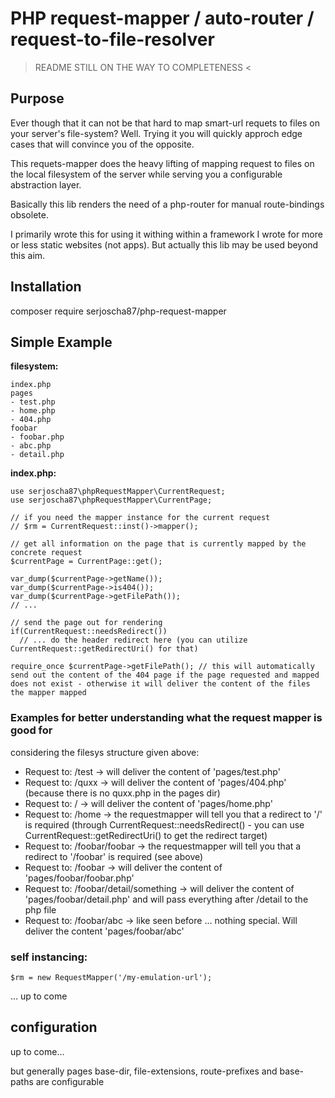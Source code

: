# PHP request-mapper / auto-router / request-to-file-resolver

> README STILL ON THE WAY TO COMPLETENESS <

## Purpose

Ever though that it can not be that hard to map smart-url requets to files on your server's file-system? Well. Trying it you will quickly approch edge cases that will convince you of the opposite.

This requets-mapper does the heavy lifting of mapping request to files on the local filesystem of the server while serving you a configurable abstraction layer.

Basically this lib renders the need of a php-router for manual route-bindings obsolete.

I primarily wrote this for using it withing within a framework I wrote for more or less static websites (not apps). But actually this lib may be used beyond this aim.

## Installation

composer require serjoscha87/php-request-mapper

## Simple Example

**filesystem:**
```
index.php
pages
- test.php
- home.php
- 404.php
foobar
- foobar.php
- abc.php
- detail.php
```

**index.php:**

```
use serjoscha87\phpRequestMapper\CurrentRequest;
use serjoscha87\phpRequestMapper\CurrentPage;

// if you need the mapper instance for the current request
// $rm = CurrentRequest::inst()->mapper(); 

// get all information on the page that is currently mapped by the concrete request
$currentPage = CurrentPage::get();

var_dump($currentPage->getName());
var_dump($currentPage->is404());
var_dump($currentPage->getFilePath());
// ...

// send the page out for rendering
if(CurrentRequest::needsRedirect())
  // ... do the header redirect here (you can utilize CurrentRequest::getRedirectUri() for that)

require_once $currentPage->getFilePath(); // this will automatically send out the content of the 404 page if the page requested and mapped does not exist - otherwise it will deliver the content of the files the mapper mapped
```

### Examples for better understanding what the request mapper is good for

considering the filesys structure given above:

  - Request to: /test -> will deliver the content of 'pages/test.php'
  - Request to: /quxx -> will deliver the content of 'pages/404.php' (because there is no quxx.php in the pages dir)
  - Request to: / -> will deliver the content of 'pages/home.php'
  - Request to: /home -> the requestmapper will tell you that a redirect to '/' is required (through CurrentRequest::needsRedirect() - you can use CurrentRequest::getRedirectUri() to get the redirect target)
  - Request to: /foobar/foobar -> the requestmapper will tell you that a redirect to '/foobar' is required (see above)
  - Request to: /foobar -> will deliver the content of 'pages/foobar/foobar.php'
  - Request to: /foobar/detail/something -> will deliver the content of 'pages/foobar/detail.php' and will pass everything after /detail to the php file
  - Request to: /foobar/abc -> like seen before ... nothing special. Will deliver the content 'pages/foobar/abc'

### self instancing:

```
$rm = new RequestMapper('/my-emulation-url');
```

... up to come

## configuration

up to come...

but generally pages base-dir, file-extensions, route-prefixes and base-paths are configurable
